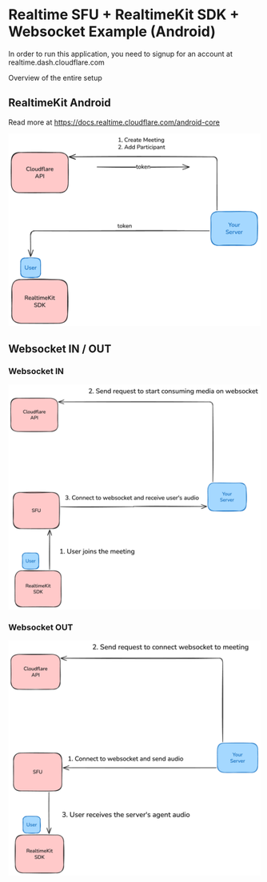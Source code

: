 # Realtime SFU + RealtimeKit SDK + Websocket Example (Android)

In order to run this application, you need to signup for an account at realtime.dash.cloudflare.com

Overview of the entire setup

## RealtimeKit Android 

Read more at https://docs.realtime.cloudflare.com/android-core

![Screenshot of RealtimeKit Android Overview](./docs/1.png)

## Websocket IN / OUT


### Websocket IN

![Screenshot of WS IN](./docs/2.png)


### Websocket OUT

![Screenshot of WS OUT](./docs/3.png)